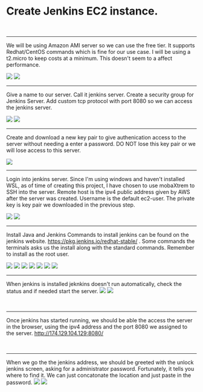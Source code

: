 
<h1>Create Jenkins EC2 instance.</h1>

<br>
<hr>

We will be using Amazon AMI server so we can use the free tier. It supports Redhat/CentOS commands which is fine for our use case.
I will be using a t2.micro to keep costs at a minimum. This doesn't seem to a affect performance.

<img src="https://github.com/LawrenceDavy13/DevopsProject-1-Java/blob/main/images/gitJenkinsMaven/jenkins-1.png">
<img src="https://github.com/LawrenceDavy13/DevopsProject-1-Java/blob/main/images/gitJenkinsMaven/jenkins-2.png">

<br>
<hr>

Give a name to our server. Call it jenkins server.
Create a security group for Jenkins Server. Add custom tcp protocol with port 8080 so we can access the jenkins server.

<img src="https://github.com/LawrenceDavy13/DevopsProject-1-Java/blob/main/images/gitJenkinsMaven/jenkins-3.png">
<img src="https://github.com/LawrenceDavy13/DevopsProject-1-Java/blob/main/images/gitJenkinsMaven/jenkins-4.png">

<br>
<hr>

Create and download a new key pair to give authenication access to the server without needing a enter a password. DO NOT lose this key pair or we will lose access to this server.

<img src="https://github.com/LawrenceDavy13/DevopsProject-1-Java/blob/main/images/gitJenkinsMaven/jenkins-5.png">

<br>
<hr>

Login into jenkins server.
Since I'm using windows and haven't installed WSL, as of time of creating this project, I have chosen to use mobaXtrem to SSH into the server. Remote host is the ipv4 public address given by AWS after the server was created. Username is the default ec2-user. The private key is key pair we downloaded in the previous step.

<img src="https://github.com/LawrenceDavy13/DevopsProject-1-Java/blob/main/images/gitJenkinsMaven/jenkins-6.png">
<img src="https://github.com/LawrenceDavy13/DevopsProject-1-Java/blob/main/images/gitJenkinsMaven/jenkins-7.png">

<br>
<hr>

Install Java and Jenkins
Commands to install jenkins can be found on the jenkins website. https://pkg.jenkins.io/redhat-stable/ .
Some commands the terminals asks us the install along with the standard commands.
Remember to install as the root user.

<img src="https://github.com/LawrenceDavy13/DevopsProject-1-Java/blob/main/images/gitJenkinsMaven/jenkins-8.png">
<img src="https://github.com/LawrenceDavy13/DevopsProject-1-Java/blob/main/images/gitJenkinsMaven/jenkins-9.png">
<img src="https://github.com/LawrenceDavy13/DevopsProject-1-Java/blob/main/images/gitJenkinsMaven/jenkins-10.png">
<img src="https://github.com/LawrenceDavy13/DevopsProject-1-Java/blob/main/images/gitJenkinsMaven/jenkins-11.png">
<img src="https://github.com/LawrenceDavy13/DevopsProject-1-Java/blob/main/images/gitJenkinsMaven/jenkins-12.png">
<img src="https://github.com/LawrenceDavy13/DevopsProject-1-Java/blob/main/images/gitJenkinsMaven/jenkins-13.png">
<img src="https://github.com/LawrenceDavy13/DevopsProject-1-Java/blob/main/images/gitJenkinsMaven/jenkins-14.png">

<br>
<hr>

When jenkins is installed jeknkins doesn't run automatically, check the status and if needed start the server.
<img src="https://github.com/LawrenceDavy13/DevopsProject-1-Java/blob/main/images/gitJenkinsMaven/jenkins-15.png">
<img src="https://github.com/LawrenceDavy13/DevopsProject-1-Java/blob/main/images/gitJenkinsMaven/jenkins-16.png">

<br>
<hr>

Once jenkins has started running, we should be able the access the server in the browser, using the ipv4 address and the port 8080 we assigned to the server.
http://174.129.104.129:8080/

<br>
<hr>

When we go the the jenkins address, we should be greeted with the unlock jenkins screen, asking for a administrator password. Fortunately, it tells you where to find it. We can just concatonate the location and just paste in the password. 
<img src="https://github.com/LawrenceDavy13/DevopsProject-1-Java/blob/main/images/gitJenkinsMaven/jenkins-17.png">
<img src="https://github.com/LawrenceDavy13/DevopsProject-1-Java/blob/main/images/gitJenkinsMaven/jenkins-18.png">






